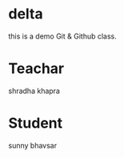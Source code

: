 # delta
this is a demo Git &amp; Github class.

# Teachar 
shradha khapra

# Student 
sunny bhavsar 
